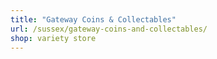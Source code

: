 ```yaml
---
title: "Gateway Coins & Collectables"
url: /sussex/gateway-coins-and-collectables/
shop: variety store
---
```

